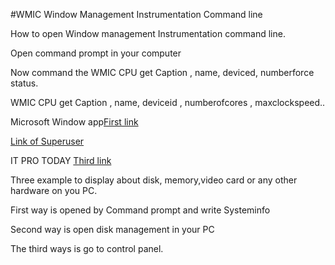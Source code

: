 #WMIC Window Management Instrumentation Command line

How to open Window management Instrumentation command line.

Open command prompt in your computer

Now command the WMIC CPU get Caption , name, deviced, numberforce status.

WMIC CPU get Caption , name, deviceid , numberofcores , maxclockspeed..

Microsoft Window app[First link](https://learn.microsoft.com/en-us/windows/win32/wmisdk/wmic)

[Link of Superuser](https://superuser.com/questions/1234471/how-can-i-easily-get-the-manufacturer-and-model-of-my-monitor)

IT PRO TODAY [Third link](https://www.itprotoday.com/it-security/get-hotfix-information-quickly-with-wmic)

Three example to display about disk, memory,video card or any other hardware on you PC.

First way is opened by Command prompt and write Systeminfo

Second way is open disk management in your PC

The third ways is go to control panel.
